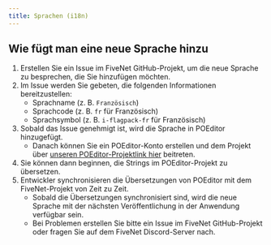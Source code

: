 ```yaml
---
title: Sprachen (i18n)
---
```


## Wie fügt man eine neue Sprache hinzu

1. Erstellen Sie ein Issue im FiveNet GitHub-Projekt, um die neue Sprache zu besprechen, die Sie hinzufügen möchten.
2. Im Issue werden Sie gebeten, die folgenden Informationen bereitzustellen:
    - Sprachname (z. B. `Französisch`)
    - Sprachcode (z. B. `fr` für Französisch)
    - Sprachsymbol (z. B. `i-flagpack-fr` für Französisch)
3. Sobald das Issue genehmigt ist, wird die Sprache in POEditor hinzugefügt.
    - Danach können Sie ein POEditor-Konto erstellen und dem Projekt über [unseren POEditor-Projektlink hier](https://poeditor.com/join/project/hszo85uo3K) beitreten.
4. Sie können dann beginnen, die Strings im POEditor-Projekt zu übersetzen.
5. Entwickler synchronisieren die Übersetzungen von POEditor mit dem FiveNet-Projekt von Zeit zu Zeit.
    - Sobald die Übersetzungen synchronisiert sind, wird die neue Sprache mit der nächsten Veröffentlichung in der Anwendung verfügbar sein.
    - Bei Problemen erstellen Sie bitte ein Issue im FiveNet GitHub-Projekt oder fragen Sie auf dem FiveNet Discord-Server nach.
